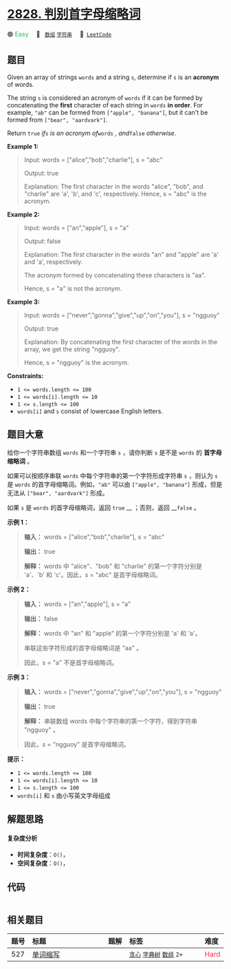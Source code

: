 # [2828. 判别首字母缩略词](https://leetcode.com/problems/check-if-a-string-is-an-acronym-of-words)

🟢 <font color=#15bd66>Easy</font>&emsp; 🔖&ensp; [`数组`](/outline/tag/array.md) [`字符串`](/outline/tag/string.md)&emsp; 🔗&ensp;[`LeetCode`](https://leetcode.com/problems/check-if-a-string-is-an-acronym-of-words)

## 题目

Given an array of strings `words` and a string `s`, determine if `s` is an
**acronym** of words.

The string `s` is considered an acronym of `words` if it can be formed by
concatenating the **first** character of each string in `words` **in order**.
For example, `"ab"` can be formed from `["apple", "banana"]`, but it can't be
formed from `["bear", "aardvark"]`.

Return `true` _if_`s` _is an acronym of_`words` _, and_`false` _otherwise._



**Example 1:**

> Input: words = ["alice","bob","charlie"], s = "abc"
> 
> Output: true
> 
> Explanation: The first character in the words "alice", "bob", and "charlie" are 'a', 'b', and 'c', respectively. Hence, s = "abc" is the acronym. 

**Example 2:**

> Input: words = ["an","apple"], s = "a"
> 
> Output: false
> 
> Explanation: The first character in the words "an" and "apple" are 'a' and 'a', respectively. 
> 
> The acronym formed by concatenating these characters is "aa". 
> 
> Hence, s = "a" is not the acronym.

**Example 3:**

> Input: words = ["never","gonna","give","up","on","you"], s = "ngguoy"
> 
> Output: true
> 
> Explanation: By concatenating the first character of the words in the array, we get the string "ngguoy". 
> 
> Hence, s = "ngguoy" is the acronym.

**Constraints:**

  * `1 <= words.length <= 100`
  * `1 <= words[i].length <= 10`
  * `1 <= s.length <= 100`
  * `words[i]` and `s` consist of lowercase English letters.


## 题目大意

给你一个字符串数组 `words` 和一个字符串 `s` ，请你判断 `s` 是不是 `words` 的 **首字母缩略词** 。

如果可以按顺序串联 `words` 中每个字符串的第一个字符形成字符串 `s` ，则认为 `s` 是 `words` 的首字母缩略词。例如，`"ab"`
可以由 `["apple", "banana"]` 形成，但是无法从 `["bear", "aardvark"]` 形成。

如果 `s` 是 `words` 的首字母缩略词，返回 `true` __ ；否则，返回 __`false` 。



**示例 1：**

> 
> 
> 
> 
> 
> **输入：** words = ["alice","bob","charlie"], s = "abc"
> 
> **输出：** true
> 
> **解释：** words 中 "alice"、"bob" 和 "charlie" 的第一个字符分别是 'a'、'b' 和 'c'。因此，s = "abc" 是首字母缩略词。 
> 
> 

**示例 2：**

> 
> 
> 
> 
> 
> **输入：** words = ["an","apple"], s = "a"
> 
> **输出：** false
> 
> **解释：** words 中 "an" 和 "apple" 的第一个字符分别是 'a' 和 'a'。
> 
> 串联这些字符形成的首字母缩略词是 "aa" 。
> 
> 因此，s = "a" 不是首字母缩略词。
> 
> 

**示例 3：**

> 
> 
> 
> 
> 
> **输入：** words = ["never","gonna","give","up","on","you"], s = "ngguoy"
> 
> **输出：** true
> 
> **解释：** 串联数组 words 中每个字符串的第一个字符，得到字符串 "ngguoy" 。
> 
> 因此，s = "ngguoy" 是首字母缩略词。 
> 
> 



**提示：**

  * `1 <= words.length <= 100`
  * `1 <= words[i].length <= 10`
  * `1 <= s.length <= 100`
  * `words[i]` 和 `s` 由小写英文字母组成


## 解题思路

#### 复杂度分析

- **时间复杂度**：`O()`，
- **空间复杂度**：`O()`，

## 代码

```javascript

```

## 相关题目

<!-- prettier-ignore -->
| 题号 | 标题 | 题解 | 标签 | 难度 |
| :------: | :------ | :------: | :------ | :------ |
| 527 | [单词缩写](https://leetcode.com/problems/word-abbreviation) |  |  [`贪心`](/outline/tag/greedy.md) [`字典树`](/outline/tag/trie.md) [`数组`](/outline/tag/array.md) `2+` | <font color=#ff334b>Hard</font> |

<style>
.blue {
    background-color: #096dd9;
    padding: 0.25rem 0.5rem;
    margin: 0;
    font-size: 0.85em;
    border-radius: 3px;
    color: white;
    font-weight: 500;
}
table th:first-of-type { width: 10%; }
table th:nth-of-type(2) { width: 35%; }
table th:nth-of-type(3) { width: 10%; }
table th:nth-of-type(4) { width: 35%; }
table th:nth-of-type(5) { width: 10%; }
</style>
